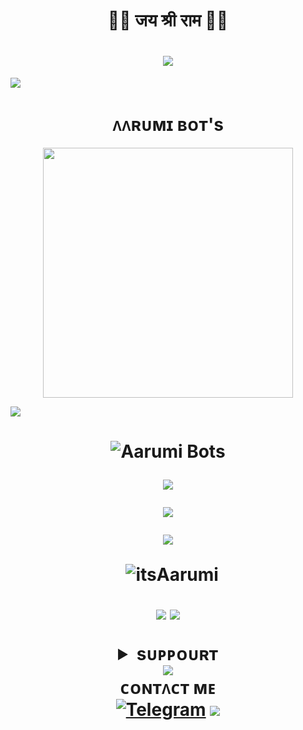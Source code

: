 <h1 align="center"

### 🚩🚩 जय श्री राम 🚩🚩 
<h1 align="center"

<img src="https://user-images.githubusercontent.com/73097560/115834477-dbab4500-a447-11eb-908a-139a6edaec5c.gif">
<img src="https://readme-typing-svg.herokuapp.com?color=FF0085&width=620&lines=🍁+🚩+ᴘᴏᴡᴇʀᴇᴅ+ʙʏ+ʙᴏᴛ+ᴍᴧsᴛᴇʀ+ᴧᴧʀᴜᴍɪ+🚩+🍁"></b></h3>
<img src="https://user-images.githubusercontent.com/73097560/115834477-dbab4500-a447-11eb-908a-139a6edaec5c.gif">
<h1 align="center"><b>ᴧᴧʀᴜᴍɪ ʙᴏᴛ's</b></h1>
<p align="center"><a href="https://t.me/Swagger_Soul"><img src="https://files.catbox.moe/n3dh8g.jpg" width="400"></a></p>
<img src="https://user-images.githubusercontent.com/73097560/115834477-dbab4500-a447-11eb-908a-139a6edaec5c.gif">
<h1 align="center"

![Aarumi Bots](https://github-stats-alpha.vercel.app/api?username=itsAarumi "itsAarumi")


<img src="https://user-images.githubusercontent.com/73097560/115834477-dbab4500-a447-11eb-908a-139a6edaec5c.gif">

![](https://github-readme-streak-stats.herokuapp.com/?user=itsAarumi&theme=onedark&hide_border=false)<br/>

<p align="center">
<img src="https://github-stats-alpha.vercel.app/api/?username=itsAarumi&cc=000&tc=00ff00&ic=fff000&bc=fff" align="center">
</p>

<p align="center">&nbsp;
  <img align="center" src="https://github-readme-stats.vercel.app/api?username=itsAarumi&&show_icons=true&theme=midnight-purple" alt="itsAarumi"/></p>        

<p align="center">
<img src="https://github-readme-stats.vercel.app/api/top-langs/?username=itsAarumi&layout=compact&theme=tokyonight" align="center">



<img src="https://user-images.githubusercontent.com/73097560/115834477-dbab4500-a447-11eb-908a-139a6edaec5c.gif">

<details>
<summary><b>sᴜᴘᴘᴏᴜʀᴛ</b></summary>
<a href="https://t.me/AarumiChat"><img title="Telegram" src="https://img.shields.io/badge/Telegram-%23000000.svg?&style=for-the-badge&logo=telegram&logoColor=61DAFB"></a>
</details>
<img src="https://user-images.githubusercontent.com/73097560/115834477-dbab4500-a447-11eb-908a-139a6edaec5c.gif">
<summary><b>ᴄᴏɴᴛᴧᴄᴛ ᴍᴇ</b></b></summary>
<a href="https://t.me/Swagger_Soul"><img title="Telegram" src="https://img.shields.io/badge/Telegram-%23000000.svg?&style=for-the-badge&logo=telegram&logoColor=61DAFB"></a>
</details>
<img src="https://user-images.githubusercontent.com/73097560/115834477-dbab4500-a447-11eb-908a-139a6edaec5c.gif">
